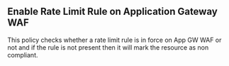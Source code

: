 ## Enable Rate Limit Rule on Application Gateway WAF 

This policy checks whether a rate limit rule is in force on App GW WAF or not and if the rule is not present then it will mark the resource as non compliant.
